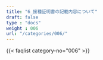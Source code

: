 ```yaml
---
title: "6_接種証明書の記載内容について"
draft: false
type : "docs"
weight : 006
url: "/categories/006/"
---
```


{{< faqlist category-no="006" >}}
